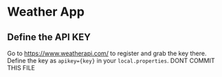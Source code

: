 # Weather App

## Define the API KEY
Go to https://www.weatherapi.com/ to register and grab the key there. Define the key as `apikey={key}` in your `local.properties`. DONT COMMIT THIS FILE
